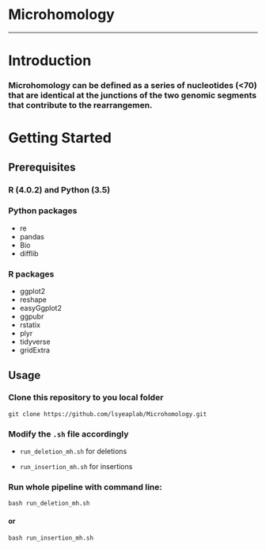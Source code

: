 # Microhomology
***
# Introduction

### Microhomology can be defined as a series of nucleotides (<70) that are identical at the junctions of the two genomic segments that contribute to the rearrangemen.

# Getting Started

## Prerequisites

### R (4.0.2) and Python (3.5)

### Python packages

- re
- pandas
- Bio
- difflib

### R packages

- ggplot2
- reshape
- easyGgplot2
- ggpubr
- rstatix
- plyr
- tidyverse
- gridExtra

## Usage

### Clone this repository to you local folder

`git clone https://github.com/lsyeaplab/Microhomology.git` 


### Modify the `.sh` file accordingly 

- `run_deletion_mh.sh` for deletions

- `run_insertion_mh.sh` for insertions

### Run whole pipeline with command line:

`bash run_deletion_mh.sh`

#### or 

`bash run_insertion_mh.sh`
